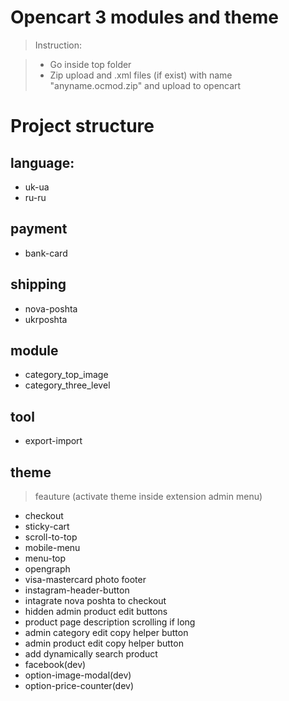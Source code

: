 # Opencart 3 modules and theme

> Instruction:

> * Go inside top folder
> * Zip upload and .xml files (if exist) with name "anyname.ocmod.zip" and upload to opencart

# Project structure

## language:
* uk-ua
* ru-ru

## payment

* bank-card

## shipping

* nova-poshta
* ukrposhta

## module

* category_top_image
* category_three_level

## tool

* export-import

## theme 

> feauture (activate theme inside extension admin menu)

* checkout
* sticky-cart
* scroll-to-top
* mobile-menu
* menu-top
* opengraph
* visa-mastercard photo footer
* instagram-header-button
* intagrate nova poshta to checkout
* hidden admin product edit buttons
* product page description scrolling if long
* admin category edit copy helper button
* admin product edit copy helper button
* add dynamically search product
* facebook(dev)
* option-image-modal(dev)
* option-price-counter(dev)
